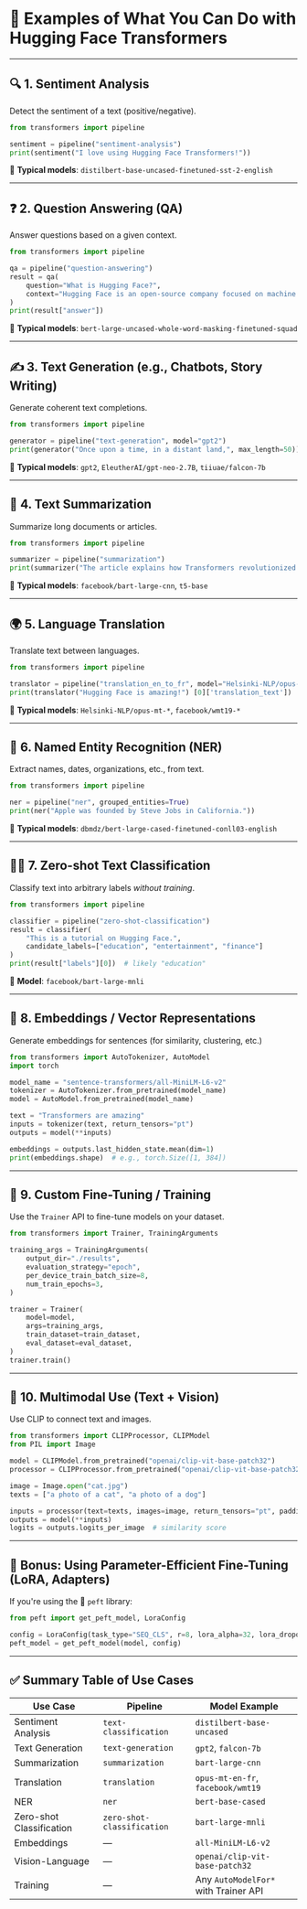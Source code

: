 # 🚀 Examples of What You Can Do with Hugging Face Transformers

---

## 🔍 1. **Sentiment Analysis**

Detect the sentiment of a text (positive/negative).

```python
from transformers import pipeline

sentiment = pipeline("sentiment-analysis")
print(sentiment("I love using Hugging Face Transformers!"))
```

📌 **Typical models**: `distilbert-base-uncased-finetuned-sst-2-english`

---

## ❓ 2. **Question Answering (QA)**

Answer questions based on a given context.

```python
from transformers import pipeline

qa = pipeline("question-answering")
result = qa(
    question="What is Hugging Face?",
    context="Hugging Face is an open-source company focused on machine learning tools."
)
print(result["answer"])
```

📌 **Typical models**: `bert-large-uncased-whole-word-masking-finetuned-squad`

---

## ✍️ 3. **Text Generation (e.g., Chatbots, Story Writing)**

Generate coherent text completions.

```python
from transformers import pipeline

generator = pipeline("text-generation", model="gpt2")
print(generator("Once upon a time, in a distant land,", max_length=50))
```

📌 **Typical models**: `gpt2`, `EleutherAI/gpt-neo-2.7B`, `tiiuae/falcon-7b`

---

## 📝 4. **Text Summarization**

Summarize long documents or articles.

```python
from transformers import pipeline

summarizer = pipeline("summarization")
print(summarizer("The article explains how Transformers revolutionized NLP...")[0]['summary_text'])
```

📌 **Typical models**: `facebook/bart-large-cnn`, `t5-base`

---

## 🌍 5. **Language Translation**

Translate text between languages.

```python
from transformers import pipeline

translator = pipeline("translation_en_to_fr", model="Helsinki-NLP/opus-mt-en-fr")
print(translator("Hugging Face is amazing!") [0]['translation_text'])
```

📌 **Typical models**: `Helsinki-NLP/opus-mt-*`, `facebook/wmt19-*`

---

## 🧠 6. **Named Entity Recognition (NER)**

Extract names, dates, organizations, etc., from text.

```python
from transformers import pipeline

ner = pipeline("ner", grouped_entities=True)
print(ner("Apple was founded by Steve Jobs in California."))
```

📌 **Typical models**: `dbmdz/bert-large-cased-finetuned-conll03-english`

---

## 🧑‍💻 7. **Zero-shot Text Classification**

Classify text into arbitrary labels *without training*.

```python
from transformers import pipeline

classifier = pipeline("zero-shot-classification")
result = classifier(
    "This is a tutorial on Hugging Face.",
    candidate_labels=["education", "entertainment", "finance"]
)
print(result["labels"][0])  # likely "education"
```

📌 **Model**: `facebook/bart-large-mnli`

---

## 🧬 8. **Embeddings / Vector Representations**

Generate embeddings for sentences (for similarity, clustering, etc.)

```python
from transformers import AutoTokenizer, AutoModel
import torch

model_name = "sentence-transformers/all-MiniLM-L6-v2"
tokenizer = AutoTokenizer.from_pretrained(model_name)
model = AutoModel.from_pretrained(model_name)

text = "Transformers are amazing"
inputs = tokenizer(text, return_tensors="pt")
outputs = model(**inputs)

embeddings = outputs.last_hidden_state.mean(dim=1)
print(embeddings.shape)  # e.g., torch.Size([1, 384])
```

---

## 🧪 9. **Custom Fine-Tuning / Training**

Use the `Trainer` API to fine-tune models on your dataset.

```python
from transformers import Trainer, TrainingArguments

training_args = TrainingArguments(
    output_dir="./results",
    evaluation_strategy="epoch",
    per_device_train_batch_size=8,
    num_train_epochs=3,
)

trainer = Trainer(
    model=model,
    args=training_args,
    train_dataset=train_dataset,
    eval_dataset=eval_dataset,
)
trainer.train()
```

---

## 🎨 10. **Multimodal Use (Text + Vision)**

Use CLIP to connect text and images.

```python
from transformers import CLIPProcessor, CLIPModel
from PIL import Image

model = CLIPModel.from_pretrained("openai/clip-vit-base-patch32")
processor = CLIPProcessor.from_pretrained("openai/clip-vit-base-patch32")

image = Image.open("cat.jpg")
texts = ["a photo of a cat", "a photo of a dog"]

inputs = processor(text=texts, images=image, return_tensors="pt", padding=True)
outputs = model(**inputs)
logits = outputs.logits_per_image  # similarity score
```

---

## 🔧 Bonus: Using Parameter-Efficient Fine-Tuning (LoRA, Adapters)

If you're using the 🤗 `peft` library:

```python
from peft import get_peft_model, LoraConfig

config = LoraConfig(task_type="SEQ_CLS", r=8, lora_alpha=32, lora_dropout=0.1)
peft_model = get_peft_model(model, config)
```

---

## ✅ Summary Table of Use Cases

| Use Case                 | Pipeline                   | Model Example                        |
| ------------------------ | -------------------------- | ------------------------------------ |
| Sentiment Analysis       | `text-classification`      | `distilbert-base-uncased`            |
| Text Generation          | `text-generation`          | `gpt2`, `falcon-7b`                  |
| Summarization            | `summarization`            | `bart-large-cnn`                     |
| Translation              | `translation`              | `opus-mt-en-fr`, `facebook/wmt19`    |
| NER                      | `ner`                      | `bert-base-cased`                    |
| Zero-shot Classification | `zero-shot-classification` | `bart-large-mnli`                    |
| Embeddings               | —                          | `all-MiniLM-L6-v2`                   |
| Vision-Language          | —                          | `openai/clip-vit-base-patch32`       |
| Training                 | —                          | Any `AutoModelFor*` with Trainer API |
